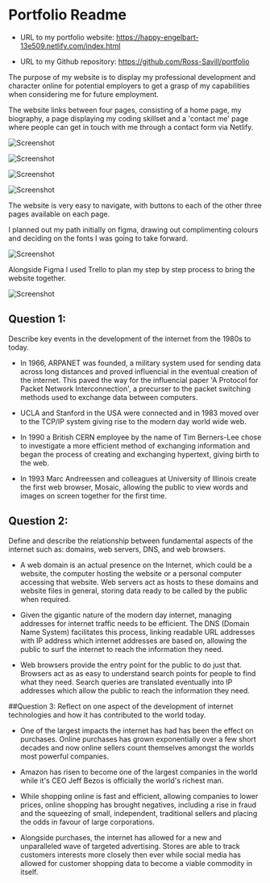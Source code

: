 # Portfolio Readme


- URL to my portfolio website: 
https://happy-engelbart-13e509.netlify.com/index.html

- URL to my Github repository: https://github.com/Ross-Savill/portfolio

The purpose of my website is to display my professional development and character online for potential employers to get a grasp of my capabilities when considering me for future employment. 

The website links between four pages, consisting of a home page, my biography, a page displaying my coding skillset and a 'contact me' page where people can get in touch with me through a contact form via Netlify. 

![Screenshot](docs/homepage.png)

![Screenshot](docs/bio.png)

![Screenshot](docs/proficiency.png)

![Screenshot](docs/contact.png)

The website is very easy to navigate, with buttons to each of the other three pages available on each page.

I planned out my path initially on figma, drawing out complimenting colours and deciding on the fonts I was going to take forward.

![Screenshot](docs/portfolio-figma.png)

Alongside Figma I used Trello to plan my step by step process to bring the website together.

![Screenshot](docs/portfolio-trello.png)

## Question 1:
Describe key events in the development of the internet from the 1980s to today.

- In 1966, ARPANET was founded, a military system used for sending data across long distances and proved influencial in the eventual creation of the internet. This paved the way for the influencial paper 'A Protocol for Packet Network Interconnection', a precurser to the packet switching methods used to exchange data between computers.

- UCLA and Stanford in the USA were connected and in 1983 moved over to the TCP/IP system giving rise to the modern day world wide web.

- In 1990 a British CERN employee by the name of Tim Berners-Lee chose to investigate a more efficient method of exchanging information and began the process of creating and exchanging hypertext, giving birth to the web.

- In 1993 Marc Andreessen and colleagues at University of Illinois create the first web browser, Mosaic, allowing the public to view words and images on screen together for the first time. 


## Question 2:
Define and describe the relationship between fundamental aspects of the internet such as: domains, web servers, DNS, and web browsers.

- A web domain is an actual presence on the Internet, which could be a website, the computer hosting the website or a personal computer accessing that website. Web servers act as hosts to these domains and website files in general, storing data ready to be called by the public when required. 

- Given the gigantic nature of the modern day internet, managing addresses for internet traffic needs to be efficient. The DNS (Domain Name System) facilitates this process, linking readable URL addresses with IP address which internet addresses are based on, allowing the public to surf the internet to reach the information they need.

- Web browsers provide the entry point for the public to do just that. Browsers act as as easy to understand search points for people to find what they need. Search queries are translated eventually into IP addresses which allow the public to reach the information they need.



##Question 3:
Reflect on one aspect of the development of internet technologies and how it has contributed to the world today.

- One of the largest impacts the internet has had has been the effect on purchases. Online purchases has grown exponentially over a few short decades and now online sellers count themselves amongst the worlds most powerful companies.

- Amazon has risen to become one of the largest companies in the world while it's CEO Jeff Bezos is officially the world's richest man.

- While shopping online is fast and efficient, allowing companies to lower prices, online shopping has brought negatives, including a rise in fraud and the squeezing of small, independent, traditional sellers and placing the odds in favour of large corporations.

- Alongside purchases, the internet has allowed for a new and unparalleled wave of targeted advertising. Stores are able to track customers interests more closely then ever while social media has allowed for customer shopping data to become a viable commodity in itself.
